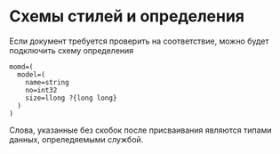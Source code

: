 # Схемы стилей и определения
Если документ требуется проверить на соответствие, можно будет подключить схему определения

```mom
momd=(
  model=(
    name=string
    no=int32
    size=llong ?{long long}
  )
)
```
Слова, указанные без скобок после присваивания являются типами данных, опреледяемыми службой.

